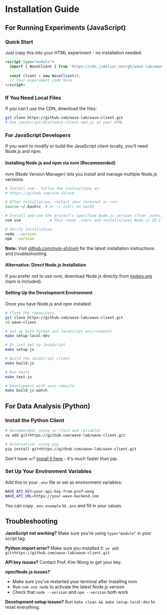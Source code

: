 # Installation Guide

## For Running Experiments (JavaScript)

### Quick Start
Just copy this into your HTML experiment - no installation needed:

```html
<script type="module">
  import { WaveClient } from 'https://cdn.jsdelivr.net/gh/wave-lab/wave-client@latest/javascript/dist/wave-client.esm.js';
  
  const client = new WaveClient();
  // Your experiment code here
</script>
```

### If You Need Local Files
If you can't use the CDN, download the files:

```bash
git clone https://github.com/wave-lab/wave-client.git
# Use javascript/dist/wave-client.umd.js in your HTML
```

### For JavaScript Developers

If you want to modify or build the JavaScript client locally, you'll need Node.js and npm:

#### Installing Node.js and npm via nvm (Recommended)

nvm (Node Version Manager) lets you install and manage multiple Node.js versions:

```bash
# Install nvm - follow the instructions at:
# https://github.com/nvm-sh/nvm

# After installation, restart your terminal or run:
source ~/.bashrc  # or ~/.zshrc on macOS

# Install and use the project's specified Node.js version (from .nvmrc)
nvm use             # This reads .nvmrc and installs/uses Node.js 20 LTS

# Verify installation
node --version
npm --version
```

**Note:** Visit [github.com/nvm-sh/nvm](https://github.com/nvm-sh/nvm) for the latest installation instructions and troubleshooting.

#### Alternative: Direct Node.js Installation

If you prefer not to use nvm, download Node.js directly from [nodejs.org](https://nodejs.org/) (npm is included).

#### Setting Up the Development Environment

Once you have Node.js and npm installed:

```bash
# Clone the repository
git clone https://github.com/wave-lab/wave-client.git
cd wave-client

# Set up both Python and JavaScript environments
make setup-local-dev

# Or just set up JavaScript
make setup-js

# Build the JavaScript client
make build-js

# Run tests
make test-js

# Development with auto-rebuild
make build-js-watch
```

## For Data Analysis (Python)

### Install the Python Client

```bash
# Recommended: using uv (fast and reliable)
uv add git+https://github.com/wave-lab/wave-client.git

# Alternative: using pip
pip install git+https://github.com/wave-lab/wave-client.git
```

Don't have `uv`? [Install it here](https://docs.astral.sh/uv/getting-started/installation/) - it's much faster than pip.

### Set Up Your Environment Variables

Add this to your `.env` file or set as environment variables:
```bash
WAVE_API_KEY=your-api-key-from-prof-wong
WAVE_API_URL=https://your-wave-backend.com
```

You can copy `.env.example` to `.env` and fill in your values.

## Troubleshooting

**JavaScript not working?** Make sure you're using `type="module"` in your script tag.

**Python import error?** Make sure you installed it: `uv add git+https://github.com/wave-lab/wave-client.git`

**API key issues?** Contact Prof. Kim Wong to get your key.

**npm/Node.js issues?** 
- Make sure you've restarted your terminal after installing nvm
- Run `nvm use node` to activate the latest Node.js version
- Check that `node --version` and `npm --version` both work

**Development setup issues?** Run `make clean && make setup-local-dev` to reset everything.
